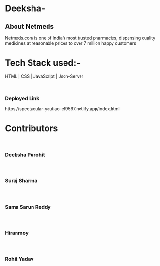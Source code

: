 # Deeksha-

<h2>About Netmeds </h2>
Netmeds.com is one of India’s most trusted pharmacies, dispensing quality medicines at reasonable prices to over 7 million happy customers 

<br>

# Tech Stack used:-
HTML | CSS | JavaScript | Json-Server

<br>

<h3>Deployed Link </h3>
https://spectacular-youtiao-ef9567.netlify.app/index.html
<br>



<h1> Contributors</h1><br>
<h3>Deeksha Purohit<h3><br>
<h3>Suraj Sharma<h3><br>
<h3>Sama Sarun Reddy<h3><br>
<h3>Hiranmoy<h3><br>
<h3>Rohit Yadav<h3><br>




<br>

<img src="/img/Home.png" alt="" />  <br>


<img src="/img/Home2.png" alt="" />  <br>

<img src="/img/hom3.png" alt="" />  <br>

<img src="/img/Beauty.png" alt="" />  <br>

<img src="/img/beauty1.png" alt="" />  <br>


<img src="/img/Diab.png" alt="" /> 

 <br>
<img src="/img/product.png" alt="" /> 

 <br>
<img src="/img/pro.png" alt="" />

  <br>
<img src="/img/sex.png" alt="" /> 

 <br>

<img src="/img/Signup.png" alt="" />

  <br>
<img src="/img/Login.png" alt="" /> 

 <br>
<img src="/img/cart.png" alt="" />  

<br>
<img src="/img/pay.png" alt="" />


  <br>








